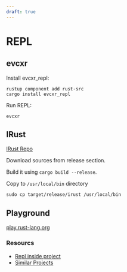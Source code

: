 ```yaml
---
draft: true
---
```


# REPL

## evcxr

Install evcxr_repl:

```shell
rustup component add rust-src
cargo install evcxr_repl
```

Run REPL:

```shell
evcxr
```

## IRust

[IRust Repo](https://github.com/sigmaSd/IRust)

Download sources from release section.

Build it using `cargo build --release`.

Copy to `/usr/local/bin` directory

```shell
sudo cp target/release/irust /usr/local/bin
```

## Playground

[play.rust-lang.org](https://play.rust-lang.org/)

### Resourcs

* [Repl inside project](https://github.com/evcxr/evcxr/blob/main/COMMON.md)
* [Similar Projects](https://github.com/evcxr/evcxr/blob/main/evcxr_repl/README.md#similar-projects)

